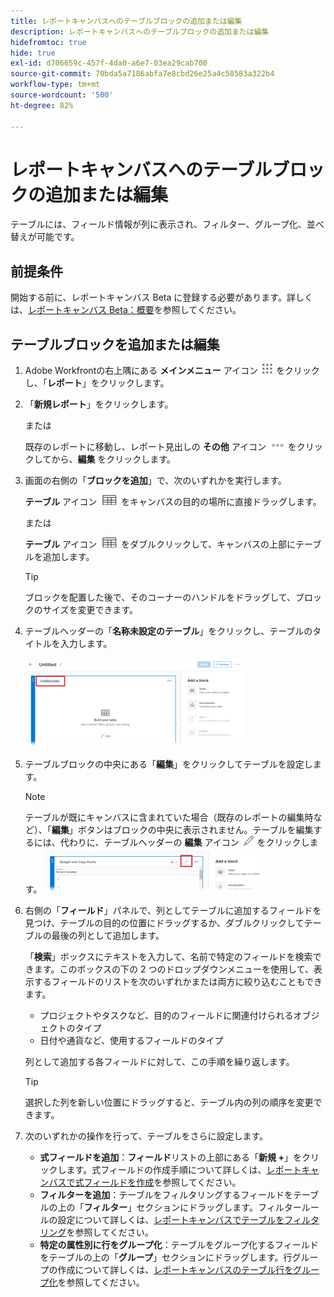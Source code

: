 ```yaml
---
title: レポートキャンバスへのテーブルブロックの追加または編集
description: レポートキャンバスへのテーブルブロックの追加または編集
hidefromtoc: true
hide: true
exl-id: d706659c-457f-4da0-a6e7-03ea29cab700
source-git-commit: 70bda5a7186abfa7e8cbd26e25a4c58583a322b4
workflow-type: tm+mt
source-wordcount: '500'
ht-degree: 82%

---
```


# レポートキャンバスへのテーブルブロックの追加または編集

テーブルには、フィールド情報が列に表示され、フィルター、グループ化、並べ替えが可能です。

## 前提条件

開始する前に、レポートキャンバス Beta に登録する必要があります。詳しくは、[レポートキャンバス Beta：概要](/help/quicksilver/product-announcements/betas/canvas-dashboards-beta/reporting-canvas-beta-overview.md)を参照してください。

## テーブルブロックを追加または編集

1. Adobe Workfrontの右上隅にある **メインメニュー** アイコン ![&#x200B; メインメニューアイコン &#x200B;](assets/main-menu-icon.png) をクリックし、「**レポート**」をクリックします。
1. 「**新規レポート**」をクリックします。

   または

   既存のレポートに移動し、レポート見出しの **その他** アイコン ![&#x200B; その他のアイコン &#x200B;](assets/more-icon-27x15.png) をクリックしてから、**編集** をクリックします。

1. 画面の右側の「**ブロックを追加**」で、次のいずれかを実行します。

   **テーブル** アイコン ![&#x200B; テーブルアイコン &#x200B;](assets/table-icon.png) をキャンバスの目的の場所に直接ドラッグします。

   または

   **テーブル** アイコン ![&#x200B; テーブルアイコン &#x200B;](assets/table-icon.png) をダブルクリックして、キャンバスの上部にテーブルを追加します。

   >[!TIP]
   >
   >ブロックを配置した後で、そのコーナーのハンドルをドラッグして、ブロックのサイズを変更できます。

1. テーブルヘッダーの「**名称未設定のテーブル**」をクリックし、テーブルのタイトルを入力します。

   ![&#x200B; テーブル名 &#x200B;](assets/table-name-350x142.png)

1. テーブルブロックの中央にある「**編集**」をクリックしてテーブルを設定します。

   >[!NOTE]
   >
   >テーブルが既にキャンバスに含まれていた場合（既存のレポートの編集時など）、「**編集**」ボタンはブロックの中央に表示されません。テーブルを編集するには、代わりに、テーブルヘッダーの **編集** アイコン ![&#x200B; 編集アイコン &#x200B;](assets/edit-icon.png) をクリックします。
   >![&#x200B; テーブルヘッダーの編集アイコン &#x200B;](assets/edit-icon-table-header-350x71.png)

1. 右側の「**フィールド**」パネルで、列としてテーブルに追加するフィールドを見つけ、テーブルの目的の位置にドラッグするか、ダブルクリックしてテーブルの最後の列として追加します。

   「**検索**」ボックスにテキストを入力して、名前で特定のフィールドを検索できます。このボックスの下の 2 つのドロップダウンメニューを使用して、表示するフィールドのリストを次のいずれかまたは両方に絞り込むこともできます。

   * プロジェクトやタスクなど、目的のフィールドに関連付けられるオブジェクトのタイプ
   * 日付や通貨など、使用するフィールドのタイプ

   列として追加する各フィールドに対して、この手順を繰り返します。

   >[!TIP]
   >
   >選択した列を新しい位置にドラッグすると、テーブル内の列の順序を変更できます。

1. 次のいずれかの操作を行って、テーブルをさらに設定します。

   * **式フィールドを追加**：**フィールド**&#x200B;リストの上部にある「**新規 +**」をクリックします。式フィールドの作成手順について詳しくは、[レポートキャンバスで式フィールドを作成](../../../reports-and-dashboards/reporting-canvas/table-blocks/create-formula-field.md)を参照してください。
   * **フィルターを追加**：テーブルをフィルタリングするフィールドをテーブルの上の「**フィルター**」セクションにドラッグします。フィルタールールの設定について詳しくは、[レポートキャンバスでテーブルをフィルタリング](../../../reports-and-dashboards/reporting-canvas/table-blocks/configure-filter-rules-for-table.md)を参照してください。
   * **特定の属性別に行をグループ化**：テーブルをグループ化するフィールドをテーブルの上の「**グループ**」セクションにドラッグします。行グループの作成について詳しくは、[レポートキャンバスのテーブル行をグループ化](../../../reports-and-dashboards/reporting-canvas/table-blocks/group-rows-in-table.md)を参照してください。
